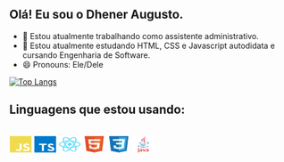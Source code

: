 ## Olá! Eu sou o Dhener Augusto.

- 🔭 Estou atualmente trabalhando como assistente administrativo.
- 🌱 Estou atualmente estudando HTML, CSS e Javascript autodidata e cursando Engenharia de Software.
- 😄 Pronouns: Ele/Dele

[![Top Langs](https://github-readme-stats.vercel.app/api/top-langs/?username=DhenerGuss&layout=donut-vertical)](https://github.com/anuraghazra/github-readme-stats)

## Linguagens que estou usando:

<div style="display: inline_block"><br>
  <img align="center" alt="Js" height="30" width="40" src="https://raw.githubusercontent.com/devicons/devicon/master/icons/javascript/javascript-plain.svg">
  <img align="center" alt="Ts" height="30" width="40" src="https://raw.githubusercontent.com/devicons/devicon/master/icons/typescript/typescript-plain.svg">
  <img align="center" alt="React" height="30" width="40" src="https://raw.githubusercontent.com/devicons/devicon/master/icons/react/react-original.svg">
  <img align="center" alt="HTML" height="30" width="40" src="https://raw.githubusercontent.com/devicons/devicon/master/icons/html5/html5-original.svg">
  <img align="center" alt="CSS" height="30" width="40" src="https://raw.githubusercontent.com/devicons/devicon/master/icons/css3/css3-original.svg">  
  <img align="center" alt="JAVA" height="30" width="40" src="https://github.com/devicons/devicon/blob/master/icons/java/java-original-wordmark.svg">
</div>
